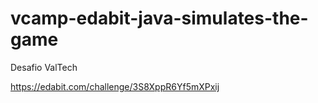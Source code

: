 # vcamp-edabit-java-simulates-the-game
Desafio ValTech

https://edabit.com/challenge/3S8XppR6Yf5mXPxij
